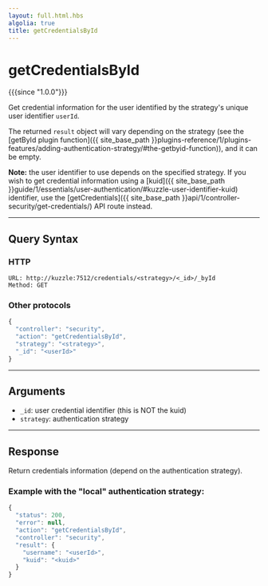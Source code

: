 ```yaml
---
layout: full.html.hbs
algolia: true
title: getCredentialsById
---
```



# getCredentialsById

{{{since "1.0.0"}}}

Get credential information for the user identified by the strategy's unique user identifier `userId`.

The returned `result` object will vary depending on the strategy (see the [getById plugin function]({{ site_base_path }}plugins-reference/1/plugins-features/adding-authentication-strategy/#the-getbyid-function)), and it can be empty.

**Note:** the user identifier to use depends on the specified strategy. If you wish to get credential information using a [kuid]({{ site_base_path }}guide/1/essentials/user-authentication/#kuzzle-user-identifier-kuid) identifier, use the [getCredentials]({{ site_base_path }}api/1/controller-security/get-credentials/) API route instead.

---

## Query Syntax

### HTTP

```http
URL: http://kuzzle:7512/credentials/<strategy>/<_id>/_byId
Method: GET  
```

### Other protocols

```js
{
  "controller": "security",
  "action": "getCredentialsById",
  "strategy": "<strategy>",
  "_id": "<userId>"
}
```

---

## Arguments

* `_id`: user credential identifier (this is NOT the kuid)
* `strategy`: authentication strategy

---

## Response

Return credentials information (depend on the authentication strategy).

### Example with the "local" authentication strategy:

```javascript
{
  "status": 200,
  "error": null,
  "action": "getCredentialsById",
  "controller": "security",
  "result": {
    "username": "<userId>",
    "kuid": "<kuid>"
  }
}
```
